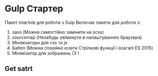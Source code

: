 # Gulp Стартер

Пакет плагінів для роботи з Gulp
Включає пакети для роботи з:
1. sass (Можна самостійно замінити на scss)
2. sourcemap (Незабудь увімкнути в налаштуваннях браузера)
3. Мінімізатори для css та js
4. Бабел (Можна спокійно юзати Стрілкові функції і взагалі ES 2015)
5. Мінімізатор для зображень (З )

## Get satrt


